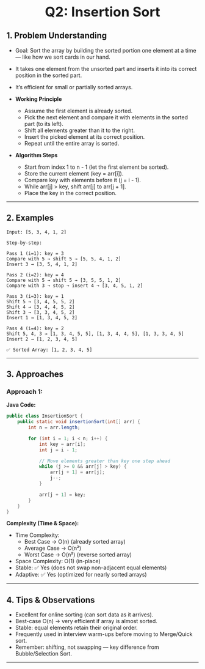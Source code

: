 <!-- #region 2-Insertion Sort -->

<h1 style="text-align:center; font-size:2.5em; font-weight:bold;">Q2: Insertion Sort</h1>

## 1. Problem Understanding

- Goal: Sort the array by building the sorted portion one element at a time — like how we sort cards in our hand.
- It takes one element from the unsorted part and inserts it into its correct position in the sorted part.
- It’s efficient for small or partially sorted arrays.

- **Working Principle**
    - Assume the first element is already sorted.
    - Pick the next element and compare it with elements in the sorted part (to its left).
    - Shift all elements greater than it to the right.
    - Insert the picked element at its correct position.
    - Repeat until the entire array is sorted.

- **Algorithm Steps**
    - Start from index 1 to n - 1 (let the first element be sorted).
    - Store the current element (key = arr[i]).
    - Compare key with elements before it (j = i - 1).
    - While arr[j] > key, shift arr[j] to arr[j + 1].
    - Place the key in the correct position.
---

## 2. Examples

```text
Input: [5, 3, 4, 1, 2]

Step-by-step:

Pass 1 (i=1): key = 3
Compare with 5 → shift 5 → [5, 5, 4, 1, 2]
Insert 3 → [3, 5, 4, 1, 2]

Pass 2 (i=2): key = 4
Compare with 5 → shift 5 → [3, 5, 5, 1, 2]
Compare with 3 → stop → insert 4 → [3, 4, 5, 1, 2]

Pass 3 (i=3): key = 1
Shift 5 → [3, 4, 5, 5, 2]
Shift 4 → [3, 4, 4, 5, 2]
Shift 3 → [3, 3, 4, 5, 2]
Insert 1 → [1, 3, 4, 5, 2]

Pass 4 (i=4): key = 2
Shift 5, 4, 3 → [1, 3, 4, 5, 5], [1, 3, 4, 4, 5], [1, 3, 3, 4, 5]
Insert 2 → [1, 2, 3, 4, 5]

✅ Sorted Array: [1, 2, 3, 4, 5]
```

---

## 3. Approaches

### Approach 1: 

**Java Code:**
```java
public class InsertionSort {
    public static void insertionSort(int[] arr) {
        int n = arr.length;

        for (int i = 1; i < n; i++) {
            int key = arr[i];
            int j = i - 1;

            // Move elements greater than key one step ahead
            while (j >= 0 && arr[j] > key) {
                arr[j + 1] = arr[j];
                j--;
            }

            arr[j + 1] = key;
        }
    }
}
```

**Complexity (Time & Space):**
- Time Complexity:
  * Best Case → O(n) (already sorted array)
  * Average Case → O(n²)
  * Worst Case → O(n²) (reverse sorted array)
- Space Complexity: O(1) (in-place)
- Stable: ✅ Yes (does not swap non-adjacent equal elements)
- Adaptive: ✅ Yes (optimized for nearly sorted arrays)

---

## 4. Tips & Observations

- Excellent for online sorting (can sort data as it arrives).
- Best-case O(n) → very efficient if array is almost sorted.
- Stable: equal elements retain their original order.
- Frequently used in interview warm-ups before moving to Merge/Quick sort.
- Remember: shifting, not swapping — key difference from Bubble/Selection Sort.
---

<!-- #endregion -->
